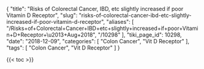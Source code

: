 {
    "title": "Risks of Colorectal Cancer, IBD, etc slightly increased if poor Vitamin D Receptor",
    "slug": "risks-of-colorectal-cancer-ibd-etc-slightly-increased-if-poor-vitamin-d-receptor",
    "aliases": [
        "/Risks+of+Colorectal+Cancer+IBD+etc+slightly+increased+if+poor+Vitamin+D+Receptor+\u2013+Aug+2018",
        "/10298"
    ],
    "tiki_page_id": 10298,
    "date": "2018-12-09",
    "categories": [
        "Colon Cancer",
        "Vit D Receptor"
    ],
    "tags": [
        "Colon Cancer",
        "Vit D Receptor"
    ]
}


{{< toc >}}